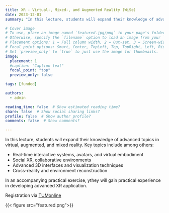 ```yaml
---
title: XR - Virtual-, Mixed-, and Augmented Reality (WiSe)
date: 2023-12-01
summary: "In this lecture, students will expand their knowledge of advanced topics in virtual, augmented, and mixed reality."

# Cover image
# To use, place an image named `featured.jpg/png` in your page's folder.
# Otherwise, specify the `filename` option to load an image from your `assets/media/` folder.
# Placement options: 1 = Full column width, 2 = Out-set, 3 = Screen-width
# Focal point options: Smart, Center, TopLeft, Top, TopRight, Left, Right, BottomLeft, Bottom, BottomRight
# Set `preview_only` to `true` to just use the image for thumbnails.
image:
  placement: 1
  #caption: "Caption text"
  focal_point: "top"
  preview_only: false

tags: [funded]

authors:
  - admin

reading_time: false  # Show estimated reading time?
share: false  # Show social sharing links?
profile: false  # Show author profile?
comments: false  # Show comments?

---
```




In this lecture, students will expand their knowledge of advanced topics in virtual, augmented, and mixed reality. Key topics include among others:
- Real-time interactive systems, avatars, and virtual embodiment
- Social XR, collaborative environments
- Advanced 3D interfaces and visualization techniques
- Cross-reality and environment reconstruction

In an accompanying practical exercise, ythey will gain practical experience in developing advanced XR application.

Registration via [TUMonline](https://campus.tum.de/tumonline/ee/ui/ca2/app/desktop/#/slc.tm.cp/student/courses/950804473?$scrollTo=toc_overview)


{{< figure src="featured.png">}}
